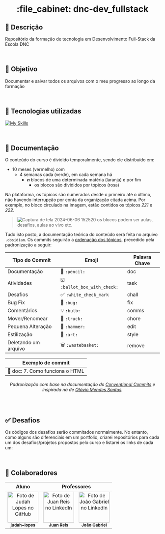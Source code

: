 <h1 align="center">:file_cabinet: dnc-dev_fullstack</h1>

## 📜 Descrição

Repositório da formação de tecnologia em Desenvolvimento Full-Stack da Escola DNC

<br>

## :dart: Objetivo

Documentar e salvar todos os arquivos com o meu progresso ao longo da formação

<br>

## :wrench: Tecnologias utilizadas
<div>
   
   [![My Skills](https://skillicons.dev/icons?i=html,css)](https://skillicons.dev)
<!--    <img src="https://cdn.jsdelivr.net/gh/devicons/devicon/icons/html5/html5-plain.svg" width="50px;"/>
   <img src="https://cdn.jsdelivr.net/gh/devicons/devicon/icons/css3/css3-plain.svg" width="50px"/>
   <img src="https://cdn.jsdelivr.net/gh/devicons/devicon/icons/javascript/javascript-plain.svg" width="50px"/>
   <img src="https://cdn.jsdelivr.net/gh/devicons/devicon@latest/icons/typescript/typescript-plain.svg" width="50px"/>
   <img src="https://cdn.jsdelivr.net/gh/devicons/devicon/icons/nodejs/nodejs-original.svg" width="50px"/> -->
</div>

<br>

## 📝 Documentação

O conteúdo do curso é dividido temporalmente, sendo ele distribuído em: 
- 10 meses (vermelho) com
  - 4 semanas cada (verde), em cada semana há
    - ___n___ blocos de uma determinada matéria (laranja) e por fim
      - os blocos são divididos por tópicos (rosa)

Na plataforma, os tópicos são numerados desde o primeiro até o último, não havendo interrupção por conta da organização citada acima. Por exemplo, no bloco circulado na imagem, estão contidos os tópicos _221_ e _222_.

> ![Captura de tela 2024-06-06 152520](https://github.com/judah-lopes/dnc-dev_fullstack/assets/134812191/669f1382-6b8e-47e3-9361-90f660abf655)
> os blocos podem ser aulas, desafios, aulas ao vivo etc.
 
Tudo isto posto, a documentação teórica do conteúdo será feita no arquivo `.obsidian`. Os commits seguirão a <ins>ordenação dos tópicos</ins>, precedido pela padronização a seguir:

<div align="center">
   
   | Tipo do Commit       | Emoji                | Palavra Chave | 
   |----------------------|----------------------|---------------|
   | Documentação         | 📝 `:pencil:`       | doc           |
   | Atividades           | ☑️ `:ballot_box_with_check:` | task |
   | Desafios             | ✅ `:white_check_mark` | chall      |
   | Bug Fix              | 🐛 `:bug:`          | fix           |
   | Comentários          | 💡 `:bulb:`         | comms         |
   | Mover/Renomear       | 🚚 `:truck:`        | chore         |
   | Pequena Alteração    | 🔨 `:hammer:`       | edit          |
   | Estilização          | 🎨 `:art:`          | style         |
   | Deletando um arquivo | 🗑️ `:wastebasket:`  | remove        |
</div>

<div align="center">
   
| Exemplo de commit |
| --- |
| 📝 doc: 7. Como funciona o HTML |

###### Padronização com base na documentação do <a href="https://www.conventionalcommits.org/pt-br/v1.0.0/">Conventional Commits</a> e inspirada na de <a href="https://github.com/OtavioMendesSantos/Projeto_Autodidata?tab=readme-ov-file">Otávio Mendes Santos</a>.
</div>


<br>

## ✅ Desafios
 Os códigos dos desafios serão commitados normalmente. No entanto, como alguns são diferenciais em um portfolio, criarei repositórios para cada um dos desafios/projetos propostos pelo curso e listarei os links de cada um: 

<br>

## :handshake: Colaboradores

<table>
  <thead>
    <tr>
      <th>
        Aluno
      </th>
      <th align="center" colspan=5>
        Professores
      </th>
    <tr>
  <thead>
  <tbody>  
    <tr>
      <td align="center">
        <a href="https://github.com/judah-lopes">
          <img src="https://avatars.githubusercontent.com/u/134812191?s=400&u=00a571215f2ea321a8738af235cea655e1e36ec6&v=4" width="100px;" alt="Foto de Judah Lopes no GitHub"/><br>
          <sub>
            <b>judah-lopes</b>
          </sub>
        </a>
      </td>
      <td align="center">
        <a href="https://www.linkedin.com/in/jrmendes/">
          <img src="https://media.licdn.com/dms/image/D4D03AQHgLp7gmj091w/profile-displayphoto-shrink_800_800/0/1692577480535?e=1723075200&v=beta&t=fSNmbTDvvMEtSv_vNgbwykxyT8yAszVKVCUV7B1_Low" width="100px;" alt="Foto de Juan Reis no LinkedIn"/><br>
          <sub>
            <b>Juan Reis</b>
          </sub>
        </a>
      </td>
      <td align="center">
        <a href="https://www.linkedin.com/in/joao-gabriel-matuto/">
          <img src="https://media.licdn.com/dms/image/D4D03AQHvo8XM3E9Cow/profile-displayphoto-shrink_800_800/0/1716833825867?e=1723075200&v=beta&t=_EU8iZVrvis8uoGDLi-O88ppfs7QEBe9ujXwPQwY7mk" width="100px;" alt="Foto de João Gabriel no LinkedIn"/><br>
          <sub>
            <b>João Gabriel</b>
          </sub>
        </a>
      </td>
<!--       <td align="center">
        <a href="">
          <img src="" width="100px;" alt="Foto de "/><br>
          <sub>
            <b></b>
          </sub>
        </a>
      </td>
      <td align="center">
        <a href="">
          <img src="" width="100px;" alt="Foto de "/><br>
          <sub>
            <b></b>
          </sub>
        </a>
      </td>
      <td align="center">
        <a href="">
          <img src="" width="100px;" alt="Foto de "/><br>
          <sub>
            <b></b>
          </sub>
        </a>
      </td>
      <td align="center">
        <a href="">
          <img src="" width="100px;" alt="Foto de "/><br>
          <sub>
            <b></b>
          </sub>
        </a>
      </td>
      <td align="center">
        <a href="">
          <img src="" width="100px;" alt="Foto de "/><br>
          <sub>
            <b></b>
          </sub>
        </a>
      </td>
      <td align="center">
        <a href="">
          <img src="" width="100px;" alt="Foto de "/><br>
          <sub>
            <b></b>
          </sub>
        </a>
      </td>
      <td align="center">
        <a href="">
          <img src="" width="100px;" alt="Foto de "/><br>
          <sub>
            <b></b>
          </sub>
        </a>
      </td>
      <td align="center">
        <a href="">
          <img src="" width="100px;" alt="Foto de "/><br>
          <sub>
            <b></b>
          </sub>
        </a>
      </td>
      <td align="center">
        <a href="">
          <img src="" width="100px;" alt="Foto de "/><br>
          <sub>
            <b></b>
          </sub>
        </a>
      </td> -->
    </tr>
</table>
